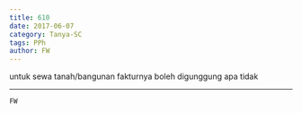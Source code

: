 ```yaml
---
title: 610
date: 2017-06-07
category: Tanya-SC
tags: PPh
author: FW
---
```


untuk sewa tanah/bangunan fakturnya boleh digunggung apa tidak

---



`FW`
